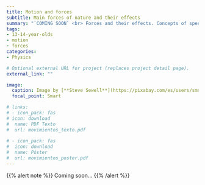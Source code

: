 ```yaml
---
title: Motion and forces
subtitle: Main forces of nature and their effects
summary: "`COMING SOON` <br> Forces and their effects. Concepts of speed and acceleration. Main forces of nature."
tags:
- 13-14-year-olds
- motion
- forces
categories:
- Physics

# Optional external URL for project (replaces project detail page).
external_link: ""

image:
  caption: Image by [**Steve Sewell**](https://pixabay.com/es/users/sms467-1386127/) on [Pixabay](https://pixabay.com/es/)
  focal_point: Smart

# links:
# - icon_pack: fas
# icon: download
#  name: PDF Texto
#  url: movimientos_texto.pdf
  
# - icon_pack: fas
#  icon: download
#  name: Póster
#  url: movimientos_poster.pdf  
---
```


{{% alert note %}}
Coming soon...
{{% /alert %}}